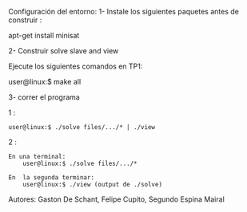 Configuración del entorno:
1- Instale los siguientes paquetes antes de construir :

apt-get install minisat

2- Construir solve slave and view

Ejecute los siguientes comandos en TP1:

user@linux:$ make all

3-  correr el programa

1 :

    user@linux:$ ./solve files/.../* | ./view

2 :

    En una terminal:
        user@linux:$ ./solve files/.../*

    En  la segunda terminar:
        user@linux:$ ./view (output de ./solve)

Autores: Gaston De Schant, Felipe Cupito, Segundo Espina Mairal